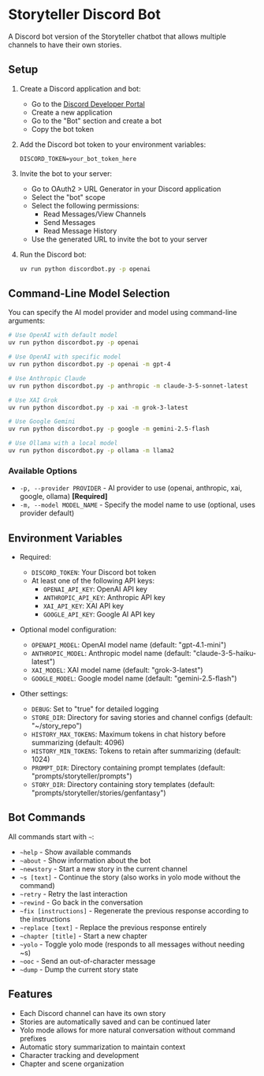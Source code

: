 # Storyteller Discord Bot

A Discord bot version of the Storyteller chatbot that allows multiple channels to have their own stories.

## Setup

1. Create a Discord application and bot:
   - Go to the [Discord Developer Portal](https://discord.com/developers/applications)
   - Create a new application
   - Go to the "Bot" section and create a bot
   - Copy the bot token

2. Add the Discord bot token to your environment variables:
   ```
   DISCORD_TOKEN=your_bot_token_here
   ```

3. Invite the bot to your server:
   - Go to OAuth2 > URL Generator in your Discord application
   - Select the "bot" scope
   - Select the following permissions:
     - Read Messages/View Channels
     - Send Messages
     - Read Message History
   - Use the generated URL to invite the bot to your server

4. Run the Discord bot:
   ```bash
   uv run python discordbot.py -p openai
   ```

## Command-Line Model Selection

You can specify the AI model provider and model using command-line arguments:

```bash
# Use OpenAI with default model
uv run python discordbot.py -p openai

# Use OpenAI with specific model
uv run python discordbot.py -p openai -m gpt-4

# Use Anthropic Claude
uv run python discordbot.py -p anthropic -m claude-3-5-sonnet-latest

# Use XAI Grok
uv run python discordbot.py -p xai -m grok-3-latest

# Use Google Gemini
uv run python discordbot.py -p google -m gemini-2.5-flash

# Use Ollama with a local model
uv run python discordbot.py -p ollama -m llama2
```

### Available Options

- `-p, --provider PROVIDER` - AI provider to use (openai, anthropic, xai, google, ollama) **[Required]**
- `-m, --model MODEL_NAME` - Specify the model name to use (optional, uses provider default)

## Environment Variables

- Required:
  - `DISCORD_TOKEN`: Your Discord bot token
  - At least one of the following API keys:
    - `OPENAI_API_KEY`: OpenAI API key
    - `ANTHROPIC_API_KEY`: Anthropic API key 
    - `XAI_API_KEY`: XAI API key
    - `GOOGLE_API_KEY`: Google AI API key

- Optional model configuration:
  - `OPENAPI_MODEL`: OpenAI model name (default: "gpt-4.1-mini")
  - `ANTHROPIC_MODEL`: Anthropic model name (default: "claude-3-5-haiku-latest")
  - `XAI_MODEL`: XAI model name (default: "grok-3-latest")
  - `GOOGLE_MODEL`: Google model name (default: "gemini-2.5-flash")

- Other settings:
  - `DEBUG`: Set to "true" for detailed logging
  - `STORE_DIR`: Directory for saving stories and channel configs (default: "~/story_repo")
  - `HISTORY_MAX_TOKENS`: Maximum tokens in chat history before summarizing (default: 4096)
  - `HISTORY_MIN_TOKENS`: Tokens to retain after summarizing (default: 1024)
  - `PROMPT_DIR`: Directory containing prompt templates (default: "prompts/storyteller/prompts")
  - `STORY_DIR`: Directory containing story templates (default: "prompts/storyteller/stories/genfantasy")


## Bot Commands

All commands start with `~`:

- `~help` - Show available commands
- `~about` - Show information about the bot
- `~newstory` - Start a new story in the current channel
- `~s [text]` - Continue the story (also works in yolo mode without the command)
- `~retry` - Retry the last interaction
- `~rewind` - Go back in the conversation
- `~fix [instructions]` - Regenerate the previous response according to the instructions
- `~replace [text]` - Replace the previous response entirely
- `~chapter [title]` - Start a new chapter
- `~yolo` - Toggle yolo mode (responds to all messages without needing ~s)
- `~ooc` - Send an out-of-character message
- `~dump` - Dump the current story state

## Features

- Each Discord channel can have its own story
- Stories are automatically saved and can be continued later
- Yolo mode allows for more natural conversation without command prefixes
- Automatic story summarization to maintain context
- Character tracking and development
- Chapter and scene organization 